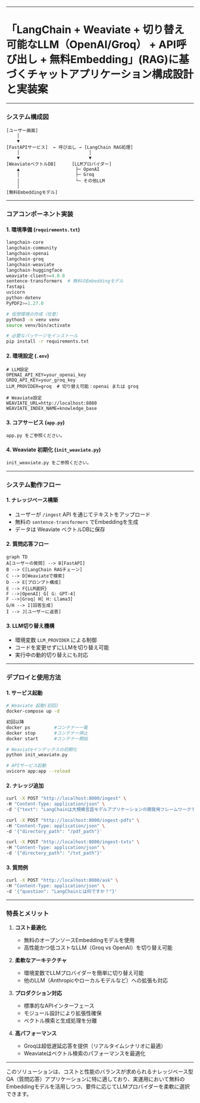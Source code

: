 
---

# 「LangChain + Weaviate + 切り替え可能なLLM（OpenAI/Groq） + API呼び出し + 無料Embedding」(RAG)に基づくチャットアプリケーション構成設計と実装案

---

### システム構成図

```
[ユーザー画面] 
    │
    ▼
[FastAPIサービス]  ← 呼び出し → [LangChain RAG処理]
    │                          │
    ▼                          ▼
[WeaviateベクトルDB]      [LLMプロバイダー]
    ▲                     ├─ OpenAI
    │                     ├─ Groq
    │                     └─ その他LLM
    │
[無料Embeddingモデル]
```

---

### コアコンポーネント実装

#### 1. 環境準備 (`requirements.txt`)

```python
langchain-core
langchain-community
langchain-openai
langchain-groq
langchain-weaviate
langchain-huggingface
weaviate-client>=4.0.0
sentence-transformers  # 無料のEmbeddingモデル
fastapi
uvicorn
python-dotenv
PyPDF2>=1.27.0
```

```bash
# 仮想環境の作成（任意）
python3 -m venv venv
source venv/bin/activate

# 必要なパッケージをインストール
pip install -r requirements.txt
```

#### 2. 環境設定 (`.env`)

```env
# LLM設定
OPENAI_API_KEY=your_openai_key
GROQ_API_KEY=your_groq_key
LLM_PROVIDER=groq  # 切り替え可能：openai または groq

# Weaviate設定
WEAVIATE_URL=http://localhost:8080
WEAVIATE_INDEX_NAME=knowledge_base
```

#### 3. コアサービス (`app.py`)

```python
app.py をご参照ください。
```

#### 4. Weaviate 初期化 (`init_weaviate.py`)

```python
init_weaviate.py をご参照ください。
```

---

### システム動作フロー

#### 1. **ナレッジベース構築**

* ユーザーが `/ingest` API を通じてテキストをアップロード
* 無料の `sentence-transformers` でEmbeddingを生成
* データは Weaviate ベクトルDBに保存

#### 2. **質問応答フロー**

```mermaid
graph TD
A[ユーザーの質問] --> B[FastAPI]
B --> C[LangChain RAGチェーン]
C --> D[Weaviateで検索]
D --> E[プロンプト構成]
E --> F{LLM選択}
F -->|OpenAI| G[ G: GPT-4]
F -->|Groq| H[ H: Llama3]
G/H --> I[回答生成]
I --> J[ユーザーに返答]
```

#### 3. **LLM切り替え機構**

* 環境変数 `LLM_PROVIDER` による制御
* コードを変更せずにLLMを切り替え可能
* 実行中の動的切り替えにも対応

---

### デプロイと使用方法

#### 1. サービス起動

```bash
# Weaviate 起動(初回)
docker-compose up -d

初回以降
docker ps         #コンテナー一覧
docker stop       #コンテナー停止
docker start      #コンテナー開始

# Weaviateインデックスの初期化
python init_weaviate.py

# APIサービス起動
uvicorn app:app --reload
```

#### 2. ナレッジ追加

```bash
curl -X POST "http://localhost:8000/ingest" \
-H "Content-Type: application/json" \
-d '{"text": "LangChainは大規模言語モデルアプリケーションの開発用フレームワークです..."}'
```

```bash
curl -X POST "http://localhost:8000/ingest-pdfs" \
-H "Content-Type: application/json" \
-d '{"directory_path": "/pdf_path"}'
```

```bash
curl -X POST "http://localhost:8000/ingest-txts" \
-H "Content-Type: application/json" \
-d '{"directory_path": "/txt_path"}'
```

#### 3. 質問例

```bash
curl -X POST "http://localhost:8000/ask" \
-H "Content-Type: application/json" \
-d '{"question": "LangChainとは何ですか？"}'
```

---

### 特長とメリット

1. **コスト最適化**

   * 無料のオープンソースEmbeddingモデルを使用
   * 高性能かつ低コストなLLM（Groq vs OpenAI）を切り替え可能

2. **柔軟なアーキテクチャ**

   * 環境変数でLLMプロバイダーを簡単に切り替え可能
   * 他のLLM（Anthropicやローカルモデルなど）への拡張も対応

3. **プロダクション対応**

   * 標準的なAPIインターフェース
   * モジュール設計により拡張性確保
   * ベクトル検索と生成処理を分離

4. **高パフォーマンス**

   * Groqは超低遅延応答を提供（リアルタイムシナリオに最適）
   * Weaviateはベクトル検索のパフォーマンスを最適化

---

このソリューションは、コストと性能のバランスが求められるナレッジベース型QA（質問応答）アプリケーションに特に適しており、実運用において無料のEmbeddingモデルを活用しつつ、要件に応じてLLMプロバイダーを柔軟に選択できます。
